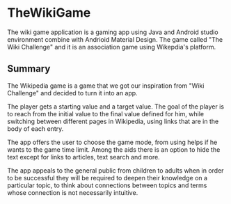 # TheWikiGame
The wiki game application is a gaming app using Java and Android studio environment combine with Andrioid Material Design. The game called "The Wiki Challenge"
and it is an association game using Wikepdia's platform.

## Summary
The Wikipedia game is a game that we got our inspiration from "Wiki Challenge" and decided to turn it into an app.

The player gets a starting value and a target value. The goal of the player is to reach from the initial value to the final value defined for him, while switching between different pages in Wikipedia, using links that are in the body of each entry.

The app offers the user to choose the game mode, from using helps if he wants to the game time limit. Among the aids there is an option to hide the text except for links to articles, text search and more.

The app appeals to the general public from children to adults when in order to be successful they will be required to deepen their knowledge on a particular topic, to think about connections between topics and terms whose connection is not necessarily intuitive.
